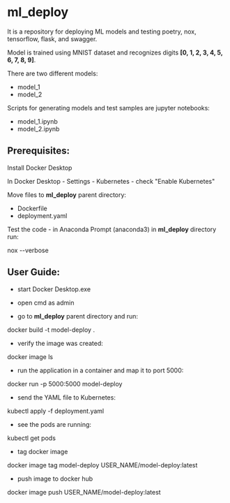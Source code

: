 # ml_deploy

It is a repository for deploying ML models and testing poetry, nox, tensorflow, flask, and swagger.

Model is trained using MNIST dataset and recognizes digits **[0, 1, 2, 3, 4, 5, 6, 7, 8, 9]**.

There are two different models:
- model_1
- model_2

Scripts for generating models and test samples are jupyter notebooks: 
- model_1.ipynb
- model_2.ipynb


## **Prerequisites:**

Install Docker Desktop

In Docker Desktop - Settings - Kubernetes - check "Enable Kubernetes"

Move files to **ml_deploy** parent directory:

- Dockerfile
- deployment.yaml

Test the code - in Anaconda Prompt (anaconda3) in **ml_deploy** directory run:

nox --verbose


## **User Guide:**

- start Docker Desktop.exe

- open cmd as admin

- go to **ml_deploy** parent directory and run:

docker build -t model-deploy .

- verify the image was created:

docker image ls

- run the application in a container and map it to port 5000:

docker run -p 5000:5000 model-deploy

- send the YAML file to Kubernetes:

kubectl apply -f deployment.yaml

- see the pods are running:

kubectl get pods

- tag docker image

docker image tag model-deploy USER_NAME/model-deploy:latest

- push image to docker hub

docker image push USER_NAME/model-deploy:latest

